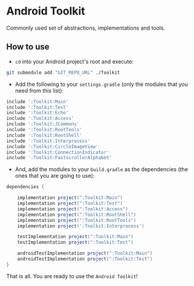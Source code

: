 # Android Toolkit

Commonly used set of abstractions, implementations and tools.

## How to use

- `cd` into your Android project's root and execute:

```bash
git submodule add "GIT_REPO_URL" ./Toolkit  
```

- Add the following to your `settings.gradle` (only the modules that you need from this list):

```groovy
include ':Toolkit:Main'
include ':Toolkit:Test'
include ':Toolkit:Echo'
include ':Toolkit:Access'
include ':Toolkit:JCommons'
include ':Toolkit:RootTools'
include ':Toolkit:RootShell'
include ':Toolkit:Interprocess'
include ':Toolkit:CircleImageView'
include ':Toolkit:ConnectionIndicator'
include ':Toolkit:FastscrollerAlphabet'
```

- And, add the modules to your `build.gradle` as the dependencies (the ones that you are going to use):

```groovy
dependencies {

    implementation project(":Toolkit:Main")
    implementation project(":Toolkit:Test")
    implementation project(":Toolkit:Access")
    implementation project(":Toolkit:RootShell")
    implementation project(":Toolkit:RootTools")
    implementation project(':Toolkit:Interprocess')

    testImplementation project(":Toolkit:Main")
    testImplementation project(":Toolkit:Test")

    androidTestImplementation project(":Toolkit:Main")
    androidTestImplementation project(":Toolkit:Test")
}
```

That is all. You are ready to use the `Android Toolkit`!